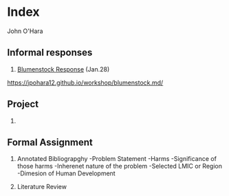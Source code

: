 # Index 

John O'Hara

## Informal responses 

1. [Blumenstock Response](https://jpohara12.github.io/workshop/blumenstock.md/) (Jan.28)

https://jpohara12.github.io/workshop/blumenstock.md/


## Project

1.

## Formal Assignment

1. Annotated Bibliograpghy 
  -Problem Statement 
    -Harms
    -Significance of those harms
    -Inherenet nature of the problem
  -Selected LMIC or Region
  -Dimesion of Human Development 
  
2. Literature Review 
